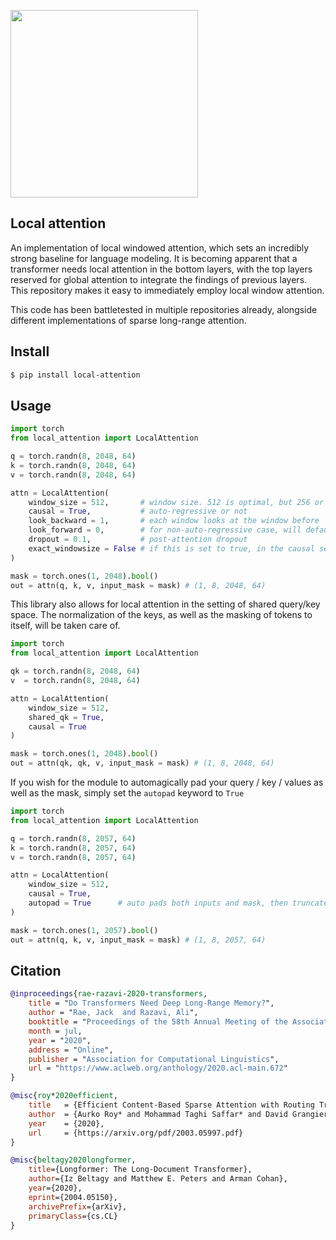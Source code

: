 <img src="./local-attention-diagram.png" width="300px"></img>

## Local attention

An implementation of local windowed attention, which sets an incredibly strong baseline for language modeling. It is becoming apparent that a transformer needs local attention in the bottom layers, with the top layers reserved for global attention to integrate the findings of previous layers. This repository makes it easy to immediately employ local window attention.

This code has been battletested in multiple repositories already, alongside different implementations of sparse long-range attention.

## Install

```bash
$ pip install local-attention
```

## Usage

```python
import torch
from local_attention import LocalAttention

q = torch.randn(8, 2048, 64)
k = torch.randn(8, 2048, 64)
v = torch.randn(8, 2048, 64)

attn = LocalAttention(
    window_size = 512,       # window size. 512 is optimal, but 256 or 128 yields good enough results
    causal = True,           # auto-regressive or not
    look_backward = 1,       # each window looks at the window before
    look_forward = 0,        # for non-auto-regressive case, will default to 1, so each window looks at the window before and after it
    dropout = 0.1,           # post-attention dropout
    exact_windowsize = False # if this is set to true, in the causal setting, each query will see at maximum the number of keys equal to the window size
)

mask = torch.ones(1, 2048).bool()
out = attn(q, k, v, input_mask = mask) # (1, 8, 2048, 64)
```

This library also allows for local attention in the setting of shared query/key space. The normalization of the keys, as well as the masking of tokens to itself, will be taken care of.

```python
import torch
from local_attention import LocalAttention

qk = torch.randn(8, 2048, 64)
v  = torch.randn(8, 2048, 64)

attn = LocalAttention(
    window_size = 512,
    shared_qk = True,
    causal = True
)

mask = torch.ones(1, 2048).bool()
out = attn(qk, qk, v, input_mask = mask) # (1, 8, 2048, 64)
```

If you wish for the module to automagically pad your query / key / values as well as the mask, simply set the `autopad` keyword to `True`

```python
import torch
from local_attention import LocalAttention

q = torch.randn(8, 2057, 64)
k = torch.randn(8, 2057, 64)
v = torch.randn(8, 2057, 64)

attn = LocalAttention(
    window_size = 512,
    causal = True,
    autopad = True      # auto pads both inputs and mask, then truncates output appropriately
)

mask = torch.ones(1, 2057).bool()
out = attn(q, k, v, input_mask = mask) # (1, 8, 2057, 64)
```

## Citation

```bibtex
@inproceedings{rae-razavi-2020-transformers,
    title = "Do Transformers Need Deep Long-Range Memory?",
    author = "Rae, Jack  and Razavi, Ali",
    booktitle = "Proceedings of the 58th Annual Meeting of the Association for Computational Linguistics",
    month = jul,
    year = "2020",
    address = "Online",
    publisher = "Association for Computational Linguistics",
    url = "https://www.aclweb.org/anthology/2020.acl-main.672"
}
```

```bibtex
@misc{roy*2020efficient,
    title   = {Efficient Content-Based Sparse Attention with Routing Transformers},
    author  = {Aurko Roy* and Mohammad Taghi Saffar* and David Grangier and Ashish Vaswani},
    year    = {2020},
    url     = {https://arxiv.org/pdf/2003.05997.pdf}
}
```

```bibtex
@misc{beltagy2020longformer,
    title={Longformer: The Long-Document Transformer},
    author={Iz Beltagy and Matthew E. Peters and Arman Cohan},
    year={2020},
    eprint={2004.05150},
    archivePrefix={arXiv},
    primaryClass={cs.CL}
}
```
